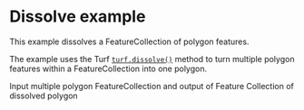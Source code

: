 # Dissolve example

This example dissolves a FeatureCollection of polygon features.

The example uses the Turf [`turf.dissolve()`](http://turfjs.org/docs#dissolve) method to turn multiple polygon features within a FeatureCollection into one polygon.

Input multiple polygon FeatureCollection and output of Feature Collection of dissolved polygon

